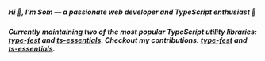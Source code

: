 ##### Hi 👋, I’m Som — a passionate web developer and TypeScript enthusiast 🚀

##### Currently maintaining two of the most popular TypeScript utility libraries: [type-fest](https://github.com/sindresorhus/type-fest) and [ts-essentials](https://github.com/ts-essentials/ts-essentials). Checkout my contributions: [type-fest](https://github.com/sindresorhus/type-fest/pulls?q=is%3Apr+author%3Asom-sm+is%3Aclosed) and [ts-essentials](https://github.com/ts-essentials/ts-essentials/pulls?q=is%3Apr+is%3Aclosed+author%3Asom-sm).


<!--
**som-sm/som-sm** is a ✨ _special_ ✨ repository because its `README.md` (this file) appears on your GitHub profile.

Here are some ideas to get you started:

- 🔭 I’m currently working on ...
- 🌱 I’m currently learning ...
- 👯 I’m looking to collaborate on ...
- 🤔 I’m looking for help with ...
- 💬 Ask me about ...
- 📫 How to reach me: ...
- 😄 Pronouns: ...
- ⚡ Fun fact: ...
-->

